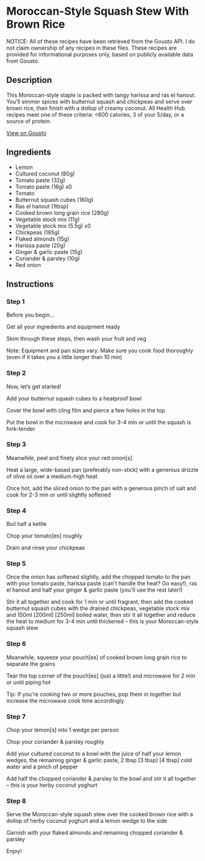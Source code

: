 # Moroccan-Style Squash Stew With Brown Rice

NOTICE: All of these recipes have been retrieved from the Gousto API. I do not claim ownership of any recipes in these files. These recipes are provided for informational purposes only, based on publicly available data from Gousto.

## Description

This Moroccan-style staple is packed with tangy harissa and ras el hanout. You’ll simmer spices with butternut squash and chickpeas and serve over brown rice, then finish with a dollop of creamy coconut. All Health Hub recipes meet one of these criteria: <600 calories, 3 of your 5/day, or a source of protein.

[View on Gousto](https://www.gousto.co.uk/recipes/cookbook/moroccan-style-squash-chickpea-stew-with-brown-rice)

## Ingredients

- Lemon
- Cultured coconut (80g)
- Tomato paste (32g)
- Tomato paste (16g) x0
- Tomato
- Butternut squash cubes (160g)
- Ras el hanout (1tbsp)
- Cooked brown long grain rice (280g)
- Vegetable stock mix (11g)
- Vegetable stock mix (5.5g) x0
- Chickpeas (185g)
- Flaked almonds (15g)
- Harissa paste (20g)
- Ginger & garlic paste (15g)
- Coriander & parsley (10g)
- Red onion

## Instructions


### Step 1

Before you begin...

Get all your ingredients and equipment ready

Skim through these steps, then wash your fruit and veg

Note: Equipment and pan sizes vary. Make sure you cook food thoroughly (even if it takes you a little longer than 10 min)


### Step 2

Now, let’s get started!

Add your butternut squash cubes to a heatproof bowl

Cover the bowl with cling film and pierce a few holes in the top

Put the bowl in the microwave and cook for 3-4 min or until the squash is fork-tender


### Step 3

Meanwhile, peel and finely slice your red onion[s]

Heat a large, wide-based pan (preferably non-stick) with a generous drizzle of olive oil over a medium-high heat

Once hot, add the sliced onion to the pan with a generous pinch of salt and cook for 2-3 min or until slightly softened


### Step 4

Boil half a kettle

Chop your tomato[es] roughly

Drain and rinse your chickpeas


### Step 5

Once the onion has softened slightly, add the chopped tomato to the pan with your tomato paste, harissa paste (can't handle the heat? Go easy!), ras el hanout and half your ginger & garlic paste (you'll use the rest later!)

Stir it all together and cook for 1 min or until fragrant, then add the cooked butternut squash cubes with the drained chickpeas, vegetable stock mix and 150ml <span class="text-purple">[200ml] </span><span class="text-danger">[250ml]</span> boiled water, then stir it all together and reduce the heat to medium for 3-4 min until thickened – this is your Moroccan-style squash stew


### Step 6

Meanwhile, squeeze your pouch[es] of cooked brown long grain rice to separate the grains

Tear the top corner of the pouch[es] (just a little!) and microwave for 2 min or until piping hot

Tip: If you're cooking two or more pouches, pop them in together but increase the microwave cook time accordingly


### Step 7

Chop your lemon[s] into 1 wedge per person

Chop your coriander & parsley roughly

Add your cultured coconut to a bowl with the juice of half your lemon wedges, the remaining ginger & garlic paste, 2 tbsp <span class="text-purple">[3 tbsp]</span> <span class="text-danger">[4 tbsp] </span>cold water and a pinch of pepper

Add half the chopped coriander & parsley to the bowl and stir it all together – this is your herby coconut yoghurt

### Step 8

Serve the Moroccan-style squash stew over the cooked brown rice with a dollop of herby coconut yoghurt and a lemon wedge to the side

Garnish with your flaked almonds and remaining chopped coriander & parsley

Enjoy!

